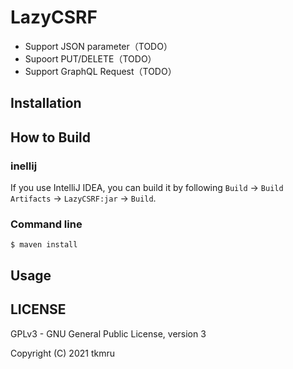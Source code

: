 # LazyCSRF

- Support JSON parameter（TODO）
- Supoort PUT/DELETE（TODO）
- Support GraphQL Request（TODO）

## Installation


## How to Build
### inellij
If you use IntelliJ IDEA, you can build it by following `Build` -> `Build Artifacts` -> `LazyCSRF:jar` -> `Build`.

### Command line

```
$ maven install
```

## Usage


## LICENSE

GPLv3 - GNU General Public License, version 3

Copyright (C) 2021 tkmru
